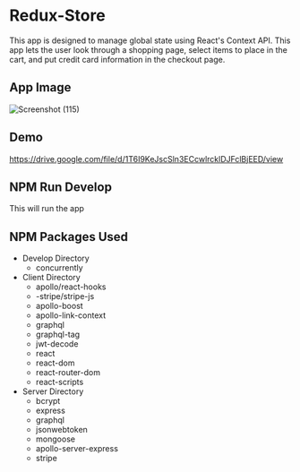 # Redux-Store
This app is designed to manage global state using React's Context API. This app lets the user look through a shopping page, select items to place in the cart, and put credit card information in the checkout page. 
## App Image
![Screenshot (115)](https://user-images.githubusercontent.com/79673757/131188603-9169ff4b-5b2e-4ceb-86fc-90fbbc2ebb9e.png)

## Demo
https://drive.google.com/file/d/1T6I9KeJscSln3ECcwlrcklDJFclBjEED/view
## NPM Run Develop
This will run the app

## NPM Packages Used
- Develop Directory
  - concurrently
- Client Directory
  - apollo/react-hooks
  - -stripe/stripe-js
  - apollo-boost
  - apollo-link-context
  - graphql
  - graphql-tag
  - jwt-decode
  - react
  - react-dom
  - react-router-dom
  - react-scripts
- Server Directory
  - bcrypt
  - express
  - graphql
  - jsonwebtoken
  - mongoose
  - apollo-server-express
  - stripe
